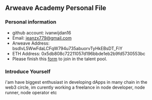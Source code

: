 ## Arweave Academy Personal File

### Personal information

- github account: ivanwijdan16
- Email: jeanzx779@gmail.com
- Arweave Address: bsdlvL5WwFdaLCFqW794u735abuorvTyHkEBsDT_FiY
- ETH Address: 0x5db808c72211057d196bbde1eb2b9fd5730553bc
- Please finish this [form](https://docs.google.com/forms/d/e/1FAIpQLSfWA5fIIcBgmRppm3jNz5vmf9Mai_QMVil-2pO4r7YKn_Zhtw/viewform?usp=sf_link) to join in the talent pool.

### Introduce Yourself

i'am have biggest enthusiast in developing dApps in many chain in the web3 circle, im curently working a freelance in node developer, node runner, node operator etc
